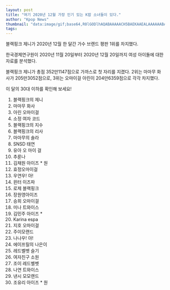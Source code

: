 ```yaml
---
layout: post
title: "여기 2020년 12월 가장 인기 있는 K팝 소녀들이 있다."
author: "Kpop News"
thumbnail: "data:image/gif;base64,R0lGODlhAQABAAAAACH5BAEKAAEALAAAAAABAAEAAAICTAEAOw=="
tags: 
---
```



블랙핑크 제니가 2020년 12월 한 달간 가수 브랜드 평판 1위를 차지했다.

한국경제연구원이 2020년 11월 20일부터 2020년 12월 20일까지 여성 아이돌에 대한 자료를 분석했다.

블랙핑크 제니가 총점 352만1147점으로 가까스로 첫 자리를 지켰다. 2위는 마마무 화사가 205만3052점으로, 3위는 오마이걸 아린이 204만6359점으로 각각 차지했다.

이 달의 30대 이하를 확인해 보세요!

1. 블랙핑크의 제니
2. 마마무 화사
3. 아린 오마이걸
4. 소정 여자 코드
5. 블랙핑크의 지수
6. 블랙핑크의 리사
7. 마마무의 솔라
8. SNSD 태연
9. 유아 오 마이 걸
10. 추룬나
11. 김채원 아이즈 * 원
12. 효정오마이걸
13. 우연우! 아!
14. 윈터 이즈파
15. 로제 블랙핑크
16. 장원영아이즈
17. 승희 오마이걸
18. 미나 트와이스
19. 김민주 아이즈 *
20. Karina espa
21. 지호 오마이걸
22. 주이모랜드
23. 나나우! 아!
24. 에이프릴의 나은이
25. 레드벨벳 슬기
26. 여자친구 소원
27. 조이 레드벨벳
28. 나연 트와이스
29. 낸시 모모랜드
30. 조유리 아이즈 * 원